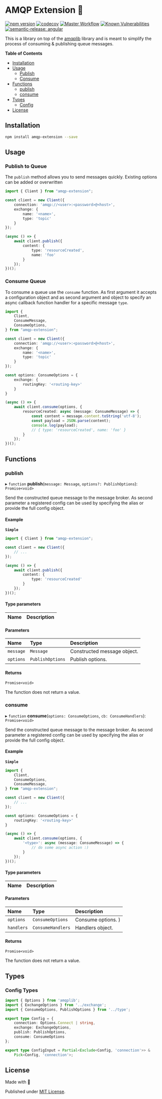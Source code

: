 # AMQP Extension 🏰

[![npm version](https://badge.fury.io/js/amqp-extension.svg)](https://badge.fury.io/js/amqp-extension)
[![codecov](https://codecov.io/gh/Tada5hi/amqp-extension/branch/master/graph/badge.svg?token=6YELWNP9HG)](https://codecov.io/gh/Tada5hi/amqp-extension)
[![Master Workflow](https://github.com/tada5hi/amqp-extension/actions/workflows/main.yml/badge.svg)](https://github.com/Tada5hi/amqp-extension)
[![Known Vulnerabilities](https://snyk.io/test/github/Tada5hi/amqp-extension/badge.svg?targetFile=package.json)](https://snyk.io/test/github/Tada5hi/amqp-extension?targetFile=package.json)
[![semantic-release: angular](https://img.shields.io/badge/semantic--release-angular-e10079?logo=semantic-release)](https://github.com/semantic-release/semantic-release)

This is a library on top of the [amqplib](https://www.npmjs.com/package/amqplib) library and is meant to simplify the process of consuming & publishing queue messages.

**Table of Contents**

- [Installation](#installation)
- [Usage](#usage)
  - [Publish](#publish-to-queue)
  - [Consume](#consume-queue)
- [Functions](#functions)
  - [publish](#publish)
  - [consume](#consume)
- [Types](#types)
  - [Config](#config-types)
- [License](#license)


## Installation

```bash
npm install amqp-extension --save
```

## Usage

### Publish to Queue

The `publish` method allows you to send messages quickly.
Existing options can be added or overwritten

```typescript
import { Client } from "amqp-extension";

const client = new Client({
    connection: 'amqp://<user>:<password>@<host>',
    exchange: {
        name: '<name>',
        type: 'topic'
    }
});

(async () => {
    await client.publish({
        content: {
            type: 'resourceCreated',
            name: 'foo'
        }
    });
})();
```

### Consume Queue

To consume a queue use the `consume` function. As first argument it accepts a configuration object
and as second argument and object to specify an async callback function handler for a specific message `type`.

```typescript
import {
    Client,
    ConsumeMessage,
    ConsumeOptions,
} from "amqp-extension";

const client = new Client({
    connection: 'amqp://<user>:<password>@<host>',
    exchange: {
        name: '<name>',
        type: 'topic'
    }
});

const options: ConsumeOptions = {
    exchange: {
        routingKey: '<routing-key>'
    }
}

(async () => {
    await client.consume(options, {
        resourceCreated: async (message: ConsumeMessage) => {
            const content = message.content.toString('utf-8');
            const payload = JSON.parse(content);
            console.log(payload);
            // { type: 'resourceCreated', name: 'foo' }
        }
    });
})();
```

## Functions

### publish

▸ `function` **publish**(`message: Message`, `options?: PublishOptions`): `Promise<void>`

Send the constructed queue message to the message broker.
As second parameter a registered config can be used by specifying the alias or provide the full config object.
#### Example
**`Simple`**

```typescript
import { Client } from "amqp-extension";

const client = new Client({
    // ...
});

(async () => {
    await client.publish({
        content: {
            type: 'resourceCreated'
        }
    });
})();
```

#### Type parameters

| Name  | Description |
|:------|:------------|

#### Parameters

| Name      | Type             | Description                 |
|:----------|:-----------------|:----------------------------|
| `message` | `Message`        | Constructed message object. |
| `options` | `PublishOptions` | Publish options.            |

#### Returns

`Promise<void>`

The function does not return a value.

### consume

▸ `function` **consume**(`options: ConsumeOptions`, `cb: ConsumeHandlers`): `Promise<void>`

Send the constructed queue message to the message broker.
As second parameter a registered config can be used by specifying the alias or provide the full config object.
#### Example
**`Simple`**

```typescript
import {
    Client,
    ConsumeOptions,
    ConsumeMessage,
} from "amqp-extension";

const client = new Client({
    // ...
});

const options: ConsumeOptions = {
    routingKey: '<routing-key>'
}

(async () => {
    await client.consume(options, {
        '<type>': async (message: ConsumeMessage) => {
            // do some async action :)
        }
    });
})();

```

#### Type parameters

| Name   | Description |
|:-------|:------------|



#### Parameters

| Name       | Type              | Description        |
|:-----------|:------------------|:-------------------|
| `options`  | `ConsumeOptions`  | Consume options. ) |
| `handlers` | `ConsumeHandlers` | Handlers object.   |

#### Returns

`Promise<void>`

The function does not return a value.

## Types

### Config Types

```typescript
import { Options } from 'amqplib';
import { ExchangeOptions } from '../exchange';
import { ConsumeOptions, PublishOptions } from '../type';

export type Config = {
    connection: Options.Connect | string,
    exchange: ExchangeOptions,
    publish: PublishOptions,
    consume: ConsumeOptions
};

export type ConfigInput = Partial<Exclude<Config, 'connection'>> &
    Pick<Config, 'connection'>;
```

## License

Made with 💚

Published under [MIT License](./LICENSE).
